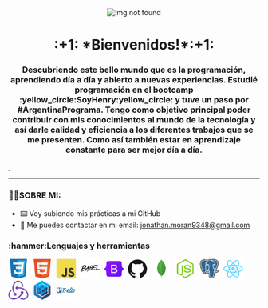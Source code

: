 <div align="center">
  <img src = "https://media.giphy.com/media/xT9IgzoKnwFNmISR8I/giphy.gif" alt = "img not found" width = 300px />
  <h1>:+1: *Bienvenidos!*:+1: </h1> 
    <h3> Descubriendo este bello mundo que es la programación, aprendiendo día a día y abierto a nuevas experiencias. Estudié programación en el bootcamp :yellow_circle:SoyHenry:yellow_circle: y tuve un paso por #ArgentinaPrograma.
  Tengo como objetivo principal poder contribuir con mis conocimientos al mundo de la tecnología y así darle calidad y eficiencia a los diferentes trabajos que se me presenten. Como así también estar en aprendizaje constante para ser mejor día a día. </h3> 
</div>

<div>
  <a href="https://twitter.com/Jona9315" target="_blank">
  <img src="https://img.shields.io/twitter/url?label=Follow%20me&style=social&url=https%3A%2F%2Ftwitter.com%2FJona9315" alt="" />
  </a>
  
  <a href="https://www.facebook.com/jonathan.moran.144" target="_blank">
  <img src="https://img.shields.io/badge/Facebook-Sigueme-<BLUE>" alt="" />
  </a>
  
 </div>
 
 ---
 
### :office_worker:SOBRE MI:

- :keyboard: Voy subiendo mis prácticas a mi GitHub
- :email: Me puedes contactar en mi email: jonathan.moran9348@gmail.com

<div>
  <h3>:hammer:Lenguajes y herramientas</h3>
  <div>
  <img src="https://github.com/devicons/devicon/blob/master/icons/css3/css3-original.svg" alt="CSS" tittle="CSS" width="40" height="40" />&nbsp;
    <img src="https://github.com/devicons/devicon/blob/master/icons/html5/html5-original.svg" alt="CSS" tittle="CSS" width="40" height="40" />&nbsp;
    <img src="https://github.com/devicons/devicon/blob/master/icons/javascript/javascript-original.svg" alt="CSS" tittle="CSS" width="40" height="40" />&nbsp;
    <img src="https://github.com/devicons/devicon/blob/master/icons/babel/babel-plain.svg" alt="CSS" tittle="CSS" width="40" height="40" />&nbsp;
    <img src="https://github.com/devicons/devicon/blob/master/icons/bootstrap/bootstrap-original.svg" alt="CSS" tittle="CSS" width="40" height="40" />&nbsp;
    <img src="https://github.com/devicons/devicon/blob/master/icons/github/github-original.svg" alt="CSS" tittle="CSS" width="40" height="40" />&nbsp;
    <img src="https://github.com/devicons/devicon/blob/master/icons/mongodb/mongodb-original.svg" alt="mongo" tittle="MongoDB" width="40" height="40" />&nbsp;
    <img src="https://github.com/devicons/devicon/blob/master/icons/nodejs/nodejs-original.svg" alt="node" tittle="Node" width="40" height="40" />&nbsp;
    <img src="https://github.com/devicons/devicon/blob/master/icons/postgresql/postgresql-original.svg" alt="posgre" tittle="posgreSql" width="40" height="40" />&nbsp;
    <img src="https://github.com/devicons/devicon/blob/master/icons/react/react-original.svg" alt="react" tittle="React" width="40" height="40" />&nbsp;
    <img src="https://github.com/devicons/devicon/blob/master/icons/redux/redux-original.svg" alt="redux" tittle="Redux" width="40" height="40" />&nbsp;
    <img src="https://github.com/devicons/devicon/blob/master/icons/sequelize/sequelize-original.svg" alt="sequelize" tittle="Sequelize" width="40" height="40" />&nbsp;
    <img src="https://github.com/devicons/devicon/blob/master/icons/trello/trello-plain-wordmark.svg" alt="trello" tittle="Trello" width="40" height="40" />&nbsp;
   
  </div>

</div>

 
